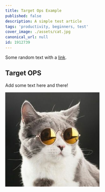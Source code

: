 ```yaml
---
title: Target Ops Example 
published: false
description: A simple test article
tags: 'productivity, beginners, test'
cover_image: ./assets/cat.jpg
canonical_url: null
id: 1912739
---
```


Some random text with a [link](https://code.visualstudio.com).

## Target OPS

Add some text here and there!

![and some pictures too](./assets/cat.jpg)
